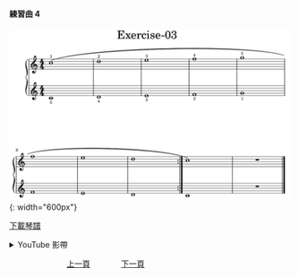 ﻿---
---
<h4>練習曲 4</h4> 

![練習曲 4 琴譜](/assets/Piano/Exercise-03.png){:  width="600px"}

[下載琴譜](/assets/Piano/Exercise-04.pdf)

<details>
  <summary>YouTube 影帶</summary>
<ol>
<iframe width="560" height="315" src="https://www.youtube.com/embed/pE9f5NHUBL0" title="練習曲 4" frameborder="0" allow="accelerometer; autoplay; clipboard-write; encrypted-media; gyroscope; picture-in-picture; web-share" allowfullscreen></iframe>

</ol>
</details>

&nbsp;&nbsp;&nbsp;&nbsp;&nbsp;&nbsp;&nbsp;&nbsp;&nbsp;&nbsp;&nbsp;&nbsp;
&nbsp;&nbsp;&nbsp;&nbsp;&nbsp;&nbsp;&nbsp;&nbsp;&nbsp;&nbsp;&nbsp;&nbsp;
[上一頁](Practice03)
&nbsp;&nbsp;&nbsp;&nbsp;&nbsp;&nbsp;&nbsp;&nbsp;&nbsp;&nbsp;&nbsp;&nbsp;
[下一頁](Practice05)






